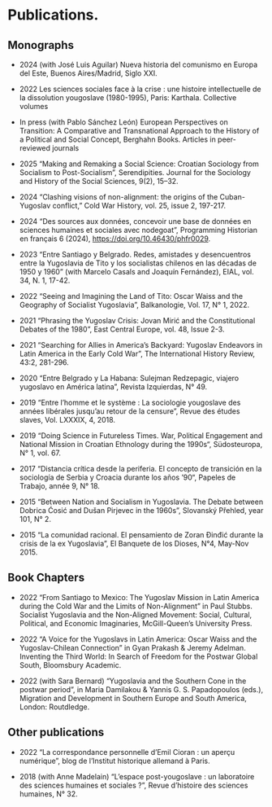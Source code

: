 # Publications.


## Monographs

* 2024 (with José Luis Aguilar) Nueva historia del comunismo en Europa del Este, Buenos Aires/Madrid, Siglo XXI.

* 2022 Les sciences sociales face à la crise : une histoire intellectuelle de la dissolution yougoslave (1980-1995), Paris: Karthala.
Collective volumes

* In press (with Pablo Sánchez León) European Perspectives on Transition: A Comparative and Transnational Approach to the History of a Political and Social Concept, Berghahn Books.
Articles in peer-reviewed journals

* 2025 “Making and Remaking a Social Science: Croatian Sociology from Socialism to Post-Socialism”, Serendipities. Journal for the Sociology and History of the Social Sciences, 9(2), 15–32.

* 2024 “Clashing visions of non-alignment: the origins of the Cuban-Yugoslav conflict,” Cold War History, vol. 25, issue 2, 197-217.

* 2024 “Des sources aux données, concevoir une base de données en sciences humaines et sociales avec nodegoat”, Programming Historian en français 6 (2024), https://doi.org/10.46430/phfr0029.

* 2023 “Entre Santiago y Belgrado. Redes, amistades y desencuentros entre la Yugoslavia de Tito y los socialistas chilenos en las décadas de 1950 y 1960” (with Marcelo Casals and Joaquín Fernández), EIAL, vol. 34, N. 1, 17-42.

* 2022 “Seeing and Imagining the Land of Tito: Oscar Waiss and the Geography of Socialist Yugoslavia”, Balkanologie, Vol. 17, N° 1, 2022.

* 2021 “Phrasing the Yugoslav Crisis: Jovan Mirić and the Constitutional Debates of the 1980”, East Central Europe, vol. 48, Issue 2-3.

* 2021 “Searching for Allies in America’s Backyard: Yugoslav Endeavors in Latin America in the Early Cold War”, The International History Review, 43:2, 281-296.

* 2020 “Entre Belgrado y La Habana: Sulejman Redzepagic, viajero yugoslavo en América latina”, Revista Izquierdas, N° 49.

* 2019  “Entre l’homme et le système : La sociologie yougoslave des années libérales jusqu’au retour de la censure”, Revue des études slaves, Vol. LXXXIX, 4, 2018.

* 2019  “Doing Science in Futureless Times. War, Political Engagement and National Mission in Croatian Ethnology during the 1990s“, Südosteuropa, N° 1, vol. 67.

* 2017 “Distancia crítica desde la periferia. El concepto de transición en la sociología de Serbia y Croacia durante los años ’90“, Papeles de Trabajo, année 9, N° 18.

* 2015 “Between Nation and Socialism in Yugoslavia. The Debate between Dobrica Ćosić and Dušan Pirjevec in the 1960s”, Slovanský Přehled, year 101, N° 2.

* 2015 “La comunidad racional. El pensamiento de Zoran Đinđić durante la crisis de la ex Yugoslavia”, El Banquete de los Dioses, N°4, May-Nov 2015.

## Book Chapters

* 2022 “From Santiago to Mexico: The Yugoslav Mission in Latin America during the Cold War and the Limits of Non-Alignment” in Paul Stubbs. Socialist Yugoslavia and the Non-Aligned Movement: Social, Cultural, Political, and Economic Imaginaries, McGill-Queen’s University Press.

* 2022 “A Voice for the Yugoslavs in Latin America: Oscar Waiss and the Yugoslav-Chilean Connection” in Gyan Prakash & Jeremy Adelman. Inventing the Third World: In Search of Freedom for the Postwar Global South, Bloomsbury Academic.

* 2022 (with Sara Bernard) “Yugoslavia and the Southern Cone in the postwar period”, in Maria Damilakou & Yannis G. S. Papadopoulos (eds.), Migration and Development in Southern Europe and South America, London: Routdledge.

## Other publications
* 2022 “La correspondance personnelle d’Emil Cioran : un aperçu numérique”, blog de l’Institut historique allemand à Paris.

* 2018 (with Anne Madelain) “L’espace post-yougoslave : un laboratoire des sciences humaines et sociales ?”, Revue d’histoire des sciences humaines, N° 32.
